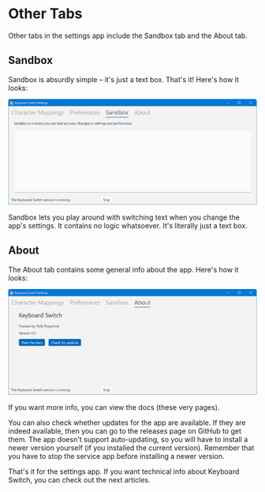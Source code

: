 # Other Tabs

Other tabs in the settings app include the Sandbox tab and the About tab.

## Sandbox

Sandbox is absurdly simple – it's just a text box. That's it! Here's how it looks:

![The sandbox tab](../.gitbook/assets/v4.0-screen-sandbox.png)

Sandbox lets you play around with switching text when you change the app's settings. It contains no logic whatsoever. It's literally just a text box.

## About

The About tab contains some general info about the app. Here's how it looks:

![The about tab](../.gitbook/assets/v4.0-screen-about.png)

If you want more info, you can view the docs (these very pages).

You can also check whether updates for the app are available. If they are indeed available, then you can go to the releases page on GitHub to get them. The app doesn't support auto-updating, so you will have to install a newer version yourself (if you installed the current version). Remember that you have to stop the service app before installing a newer version.

That's it for the settings app. If you want technical info about Keyboard Switch, you can check out the next articles.
